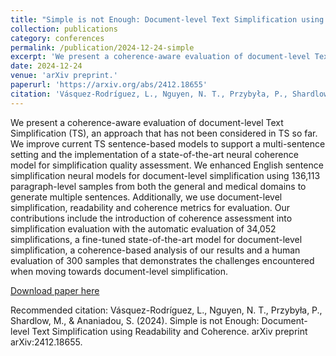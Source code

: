 ```yaml
---
title: "Simple is not Enough: Document-level Text Simplification using Readability and Coherence"
collection: publications
category: conferences
permalink: /publication/2024-12-24-simple
excerpt: 'We present a coherence-aware evaluation of document-level Text Simplification (TS), an approach that has not been considered in TS so far. We improve current TS sentence-based models to support a multi-sentence setting and the implementation of a state-of-the-art neural coherence model for simplification quality assessment. We enhanced English sentence simplification neural models for document-level simplification using 136,113 paragraph-level samples from both the general and medical domains to generate multiple sentences. Additionally, we use document-level simplification, readability and coherence metrics for evaluation. Our contributions include the introduction of coherence assessment into simplification evaluation with the automatic evaluation of 34,052 simplifications, a fine-tuned state-of-the-art model for document-level simplification, a coherence-based analysis of our results and a human evaluation of 300 samples that demonstrates the challenges encountered when moving towards document-level simplification.'
date: 2024-12-24
venue: 'arXiv preprint.'
paperurl: 'https://arxiv.org/abs/2412.18655'
citation: 'Vásquez-Rodríguez, L., Nguyen, N. T., Przybyła, P., Shardlow, M., &amp; Ananiadou, S. (2024). Simple is not Enough: Document-level Text Simplification using Readability and Coherence. arXiv preprint arXiv:2412.18655.'
---
```

We present a coherence-aware evaluation of document-level Text Simplification (TS), an approach that has not been considered in TS so far. We improve current TS sentence-based models to support a multi-sentence setting and the implementation of a state-of-the-art neural coherence model for simplification quality assessment. We enhanced English sentence simplification neural models for document-level simplification using 136,113 paragraph-level samples from both the general and medical domains to generate multiple sentences. Additionally, we use document-level simplification, readability and coherence metrics for evaluation. Our contributions include the introduction of coherence assessment into simplification evaluation with the automatic evaluation of 34,052 simplifications, a fine-tuned state-of-the-art model for document-level simplification, a coherence-based analysis of our results and a human evaluation of 300 samples that demonstrates the challenges encountered when moving towards document-level simplification.

[Download paper here](https://arxiv.org/abs/2412.18655)

Recommended citation: Vásquez-Rodríguez, L., Nguyen, N. T., Przybyła, P., Shardlow, M., & Ananiadou, S. (2024). Simple is not Enough: Document-level Text Simplification using Readability and Coherence. arXiv preprint arXiv:2412.18655.